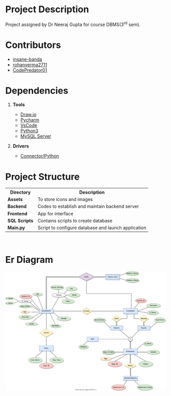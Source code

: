 # Project Description
Project assigned by Dr Neeraj Gupta for course DBMS(3<sup>rd</sup> sem).

# Contributors
- [insane-banda](https://github.com/insane-banda)
- [rohanverma2711](https://github.com/rohanverma2711)
- [CodePredator01](https://github.com/CodePredator01)

# Dependencies
1. **Tools**
    - [Draw.io](https://github.com/jgraph/drawio-desktop/releases)
    - [Pycharm](https://www.jetbrains.com/pycharm/)
    - [VsCode](https://code.visualstudio.com/)
    - [Python3](https://python.org)
    - [MySQL Server](https://dev.mysql.com/downloads/mysql/)
    
2. **Drivers**
    - [Connector/Python](https://dev.mysql.com/downloads/connector/python/)

# Project Structure
<table>
    <tr>
        <th><strong>Directory</strong></th>
        <th>Description</th>
    </tr>
    <tr>
        <td><strong>Assets</strong></td>
        <td>To store icons and images</td>
    </tr>
    <tr>
        <td><strong>Backend</strong></td>
        <td>Codes to establish and maintain backend server</td>
    </tr>
    <tr>
        <td><strong>Frontend</strong></td>
        <td>App for interface</td>
    </tr>
    <tr>
        <td><strong>SQL Scripts</strong></td>
        <td>Contains scripts to create database</td>
    </tr>
    <tr>
        <td><strong>Main.py</strong></td>
        <td>Script to configure database and launch application</td>
    </tr>
</table>

<br>

# Er Diagram
![Er Diagram](./ErDiagram.svg)